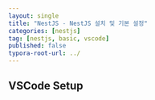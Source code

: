 ```yaml
---
layout: single
title: "NestJS - NestJS 설치 및 기본 설정"
categories: [nestjs]
tag: [nestjs, basic, vscode]
published: false
typora-root-url: ../
---
```


## VSCode Setup

